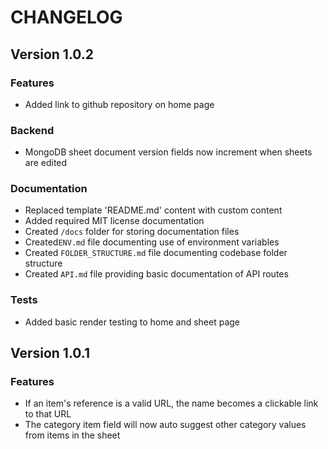 # CHANGELOG

<!-- VERSION CHANGELOG TEMPLATE -->
<!--
## Version *VERSION NUMBER*

### Features
* new/altered features *

### Backend
* non user-facing stuff *

### Bug Fixes
* bug fixes *

### Documentation
* changes to documentation *
-->

## Version 1.0.2

### Features

- Added link to github repository on home page

### Backend

- MongoDB sheet document version fields now increment when sheets are edited

### Documentation

- Replaced template 'README.md' content with custom content
- Added required MIT license documentation
- Created `/docs` folder for storing documentation files
- Created`ENV.md` file documenting use of environment variables
- Created `FOLDER_STRUCTURE.md` file documenting codebase folder structure
- Created `API.md` file providing basic documentation of API routes

### Tests

- Added basic render testing to home and sheet page

## Version 1.0.1

### Features

- If an item's reference is a valid URL, the name becomes a clickable link to that URL
- The category item field will now auto suggest other category values from items in the sheet
